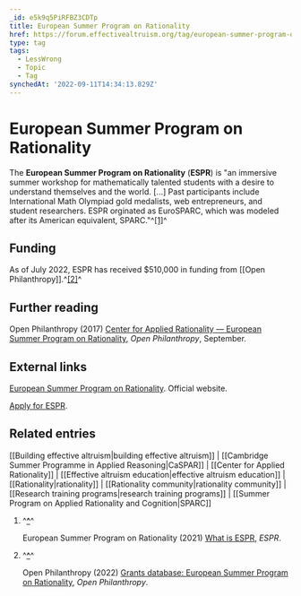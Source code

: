 ```yaml
---
_id: e5k9q5PiRFBZ3CDTp
title: European Summer Program on Rationality
href: https://forum.effectivealtruism.org/tag/european-summer-program-on-rationality
type: tag
tags:
  - LessWrong
  - Topic
  - Tag
synchedAt: '2022-09-11T14:34:13.829Z'
---
```

# European Summer Program on Rationality

The **European Summer Program on Rationality** (**ESPR**) is "an immersive summer workshop for mathematically talented students with a desire to understand themselves and the world. \[...\] Past participants include International Math Olympiad gold medalists, web entrepreneurs, and student researchers. ESPR orginated as EuroSPARC, which was modeled after its American equivalent, SPARC."^[\[1\]](#fnhkmsxgb8f3f)^

Funding
-------

As of July 2022, ESPR has received $510,000 in funding from [[Open Philanthropy]].^[\[2\]](#fnqjccajt02gi)^

Further reading
---------------

Open Philanthropy (2017) [Center for Applied Rationality — European Summer Program on Rationality](https://www.openphilanthropy.org/giving/grants/center-applied-rationality-european-summer-program-rationality), *Open Philanthropy*, September.

External links
--------------

[European Summer Program on Rationality](https://espr-camp.org/). Official website.

[Apply for ESPR](https://espr-camp.org/apply-now).

Related entries
---------------

[[Building effective altruism|building effective altruism]] | [[Cambridge Summer Programme in Applied Reasoning|CaSPAR]] | [[Center for Applied Rationality]] | [[Effective altruism education|effective altruism education]] | [[Rationality|rationality]] | [[Rationality community|rationality community]] | [[Research training programs|research training programs]] | [[Summer Program on Applied Rationality and Cognition|SPARC]]

1.  ^**[^](#fnrefhkmsxgb8f3f)**^
    
    European Summer Program on Rationality (2021) [What is ESPR](https://espr-camp.org/), *ESPR*.
    
2.  ^**[^](#fnrefqjccajt02gi)**^
    
    Open Philanthropy (2022) [Grants database: European Summer Program on Rationality](https://www.openphilanthropy.org/grants/?q=&organization-name=european-summer-program-on-rationality), *Open Philanthropy*.
